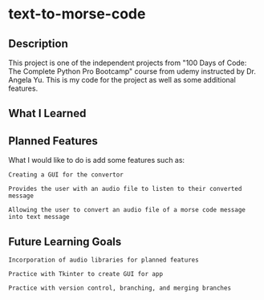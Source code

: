 # text-to-morse-code

## Description
This project is one of the independent projects from "100 Days of Code: The Complete Python Pro Bootcamp" course from udemy instructed by Dr. Angela Yu. This is my code for the project as well as some additional features.

## What I Learned

## Planned Features
What I would like to do is add some features such as:

    Creating a GUI for the convertor

    Provides the user with an audio file to listen to their converted message

    Allowing the user to convert an audio file of a morse code message into text message

## Future Learning Goals
  
    Incorporation of audio libraries for planned features

    Practice with Tkinter to create GUI for app

    Practice with version control, branching, and merging branches
